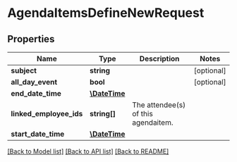 # AgendaItemsDefineNewRequest

## Properties
Name | Type | Description | Notes
------------ | ------------- | ------------- | -------------
**subject** | **string** |  | [optional] 
**all_day_event** | **bool** |  | [optional] 
**end_date_time** | [**\DateTime**](\DateTime.md) |  | 
**linked_employee_ids** | **string[]** | The attendee(s) of this agendaitem. | 
**start_date_time** | [**\DateTime**](\DateTime.md) |  | 

[[Back to Model list]](../README.md#documentation-for-models) [[Back to API list]](../README.md#documentation-for-api-endpoints) [[Back to README]](../README.md)



